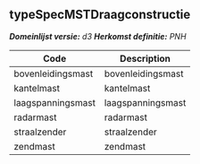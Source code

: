 ## typeSpecMSTDraagconstructie

*__Domeinlijst versie:__ d3*
*__Herkomst definitie:__ PNH*

|__Code__ |__Description__	|
|	---	|	---	|
| bovenleidingsmast | bovenleidingsmast |
| kantelmast | kantelmast
| laagspanningsmast | laagspanningsmast |
| radarmast | radarmast |
| straalzender | straalzender |
| zendmast | zendmast |
